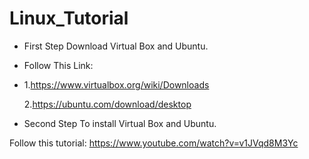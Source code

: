 # Linux_Tutorial

* First Step Download Virtual Box and Ubuntu.
* Follow This Link:
* 
  1.https://www.virtualbox.org/wiki/Downloads

  2.https://ubuntu.com/download/desktop
 
* Second Step To install Virtual Box and Ubuntu.

Follow this tutorial: https://www.youtube.com/watch?v=v1JVqd8M3Yc

